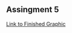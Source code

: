 ## Assingment 5

[Link to Finished Graphic](https://github.com/AKlingenberg/datavisualization-fall2021/blob/main/Assignment%205_Cocoa%20Beans.pdf)

